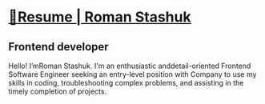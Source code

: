 # [:link:Resume | Roman Stashuk](https://romanstashuk.github.io/)
## Frontend developer
Hello! I’mRoman Stashuk. I'm an enthusiastic anddetail-oriented
Frontend Software Engineer seeking an entry-level position with Company to use my skills in coding, troubleshooting complex problems, and assisting in the timely completion of projects.

